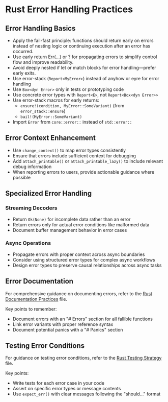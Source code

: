 # Rust Error Handling Practices

## Error Handling Basics

- Apply the fail-fast principle: functions should return early on errors instead of nesting logic or continuing execution after an error has occurred.
- Use early return Err(...) or ? for propagating errors to simplify control flow and improve readability.
- Avoid deeply nested if let or match blocks for error handling—prefer early exits.
- Use error-stack (`Report<MyError>`) instead of anyhow or eyre for error handling
- Use `Box<dyn Error>` only in tests or prototyping code
- Use concrete error types with `Report<E>`, not `Report<Box<dyn Error>>`
- Use error-stack macros for early returns:
  - `ensure!(condition, MyError::SomeVariant)` (from `error_stack::ensure`)
  - `bail!(MyError::SomeVariant)`
- Import `Error` from `core::error::` instead of `std::error::`

## Error Context Enhancement

- Use `change_context()` to map error types consistently
- Ensure that errors include sufficient context for debugging
- Add `attach_printable()` or `attach_printable_lazy()` to include relevant debug information
- When reporting errors to users, provide actionable guidance where possible

## Specialized Error Handling

### Streaming Decoders

- Return `Ok(None)` for incomplete data rather than an error
- Return errors only for actual error conditions like malformed data
- Document buffer management behavior in error cases

### Async Operations

- Propagate errors with proper context across async boundaries
- Consider using structured error types for complex async workflows
- Design error types to preserve causal relationships across async tasks

## Error Documentation

For comprehensive guidance on documenting errors, refer to the [Rust Documentation Practices](mdc:.cursor/rules/rust-documentation.mdc) file.

Key points to remember:

- Document errors with an "# Errors" section for all fallible functions
- Link error variants with proper reference syntax
- Document potential panics with a "# Panics" section

## Testing Error Conditions

For guidance on testing error conditions, refer to the [Rust Testing Strategy](mdc:.cursor/rules/rust-testing-strategy.mdc) file.

Key points:

- Write tests for each error case in your code
- Assert on specific error types or message contents
- Use `expect_err()` with clear messages following the "should..." format
